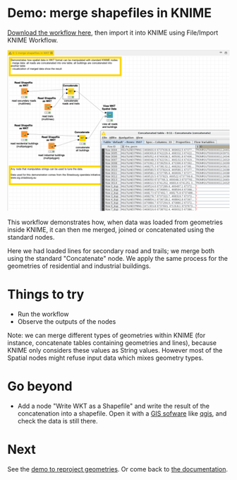 # Demo: merge shapefiles in KNIME

[Download the workflow here](1_merge_shapefiles_in_WKT.knwf), then import it into KNIME using File/Import KNIME Workflow. 

![Capture](capture.png)

This workflow demonstrates how, when data was loaded from geometries inside KNIME, it can then me merged, joined or concatenated 
using the standard nodes. 

Here we had loaded lines for secondary road and trails; we merge both using the standard "Concatenate" node. 
We apply the same process for the geometries of residential and industrial buildings.


# Things to try

* Run the workflow
* Observe the outputs of the nodes

Note: we can merge different types of geometries within KNIME (for instance, concatenate tables containing geometries and lines), 
because KNIME only considers these values as String values. 
However most of the Spatial nodes might refuse input data which mixes geometry types. 


# Go beyond

* Add a node "Write WKT as a Shapefile" and write the result of the concatenation into a shapefile. Open it with a [GIS sofware](https://en.wikipedia.org/wiki/Geographic_information_system) like [qgis](https://www.qgis.org), and check the data is still there.

# Next

See the [demo to reproject geometries](../../pages/2_reproject/index.md). 
Or come back to [the documentation](../../main.md).